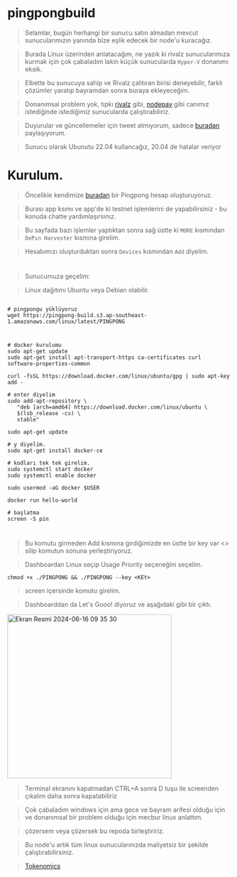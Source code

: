 # pingpongbuild

> Selamlar, bugün herhangi bir sunucu satın almadan mevcut sunucularımızın yanında bize eşlik edecek bir node'u kuracağız.

> Burada Linux üzerinden anlatacağım, ne yazık ki rivalz sunucularımıza kurmak için çok çabaladım lakin küçük sunucularda `Hyper-V` donanımı eksik.

> Elbette bu sunucuya sahip ve Rivalz çalıtıran birisi deneyebilir, farklı çözümler yaratıp bayramdan sonra buraya ekleyeceğim.

> Donanımsal problem yok, tıpkı [rivalz](https://github.com/ruesandora/Rivalz) gibi, [nodepay](https://github.com/ruesandora/Rivalz/blob/main/nodepay.md) gibi canımız istediğinde istediğimiz sunucularda çalıştırabiliriz.

> Duyurular ve güncellemeler için tweet atmıyorum, sadece [buradan](https://t.me/RuesAnnouncement) paylaşıyorum.

> Sunucu olarak Ubunutu 22.04 kullancağız, 20.04 de hatalar veriyor

# Kurulum.

> Öncelikle kendimize [buradan](https://app.pingpong.build/points?invite_code=bzWkL6eZ) bir Pingpong hesap oluşturuyoruz.

> Burası app ksımı ve app'de ki testnet işlemlerini de yapabilirsiniz - bu konuda chatte yardımlaşırsınız.

> Bu sayfada bazı işlemler yaptıktan sonra sağ üstte ki `MORE` kısmından `DePın Harvester` kısmına girelim.

> Hesabımızı oluşturduktan sonra `Devices` kısmından `Add` diyelim.

#

> Sunucumuza geçelim:

> Linux dağıtımı Ubuntu veya Debian olabilir.

```console

# pingpongu yüklüyoruz
wget https://pingpong-build.s3.ap-southeast-1.amazonaws.com/linux/latest/PINGPONG
```

#

```console
# docker kurulumu
sudo apt-get update
sudo apt-get install apt-transport-https ca-certificates curl software-properties-common

curl -fsSL https://download.docker.com/linux/ubuntu/gpg | sudo apt-key add -

# enter diyelim
sudo add-apt-repository \
   "deb [arch=amd64] https://download.docker.com/linux/ubuntu \
   $(lsb_release -cs) \
   stable"

sudo apt-get update

# y diyelim.
sudo apt-get install docker-ce

# kodları tek tek girelim.
sudo systemctl start docker
sudo systemctl enable docker

sudo usermod -aG docker $USER

docker run hello-world
```

```console
# başlatma
screen -S pin
```
#

> Bu komutu girmeden Add kısmına girdiğimizde en üstte bir key var <> silip komutun sonuna yerleştiriyoruz.

> Dashboardan Linux seçip Usage Priority seçeneğini seçelim.

```console
chmod +x ./PINGPONG && ./PINGPONG --key <KEY>
```

> screen içersinde komutu girelim.

> Dashboarddan da Let's Gooo! diyoruz ve aşağıdaki gibi bir çıktı.


<img width="370" alt="Ekran Resmi 2024-06-16 09 35 30" src="https://github.com/ruesandora/pingpongbuild/assets/101149671/5da1b540-1e67-4534-8059-0a30a49f646f">

> Terminal ekranını kapatmadan CTRL+A sonra D tuşu ile screenden çıkalım daha sonra kapatabiliriz

> Çok çabaladım windows için ama gece ve bayram arifesi olduğu için ve donanımsal bir problem olduğu için mecbur linux anlattım.

> çözersem veya çözersek bu repoda birleştiririz.

> Bu node'u artık tüm linux sunucularınızda maliyetsiz bir şekilde çalıştırabilirsiniz.

> [Tokenomics](https://pingpong.discourse.group/t/pingpong-tokenomics-design-proposal-v0-1-0/21)
